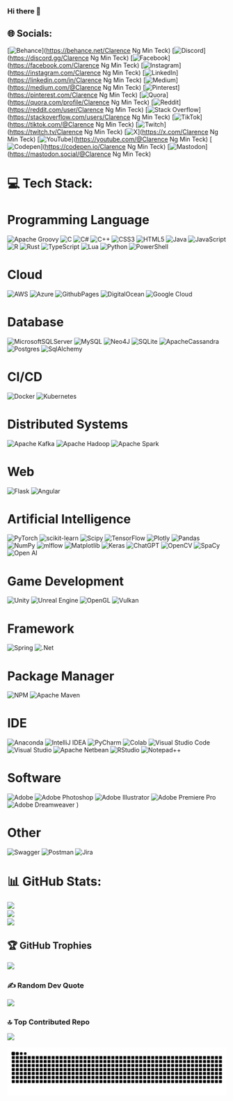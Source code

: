 ### Hi there 👋

<!--
**ngminteck/ngminteck** is a ✨ _special_ ✨ repository because its `README.md` (this file) appears on your GitHub profile.
Here are some ideas to get you started:
- 🔭 I’m currently working on ...
- 🌱 I’m currently learning ...
- 👯 I’m looking to collaborate on ...
- 🤔 I’m looking for help with ...
- 💬 Ask me about ...
- 📫 How to reach me: ...
- 😄 Pronouns: ...
- ⚡ Fun fact: ...
-->


## 🌐 Socials:
[![Behance](https://img.shields.io/badge/Behance-1769ff?logo=behance&logoColor=white)](https://behance.net/Clarence Ng Min Teck) [![Discord](https://img.shields.io/badge/Discord-%237289DA.svg?logo=discord&logoColor=white)](https://discord.gg/Clarence Ng Min Teck) [![Facebook](https://img.shields.io/badge/Facebook-%231877F2.svg?logo=Facebook&logoColor=white)](https://facebook.com/Clarence Ng Min Teck) [![Instagram](https://img.shields.io/badge/Instagram-%23E4405F.svg?logo=Instagram&logoColor=white)](https://instagram.com/Clarence Ng Min Teck) [![LinkedIn](https://img.shields.io/badge/LinkedIn-%230077B5.svg?logo=linkedin&logoColor=white)](https://linkedin.com/in/Clarence Ng Min Teck) [![Medium](https://img.shields.io/badge/Medium-12100E?logo=medium&logoColor=white)](https://medium.com/@Clarence Ng Min Teck) [![Pinterest](https://img.shields.io/badge/Pinterest-%23E60023.svg?logo=Pinterest&logoColor=white)](https://pinterest.com/Clarence Ng Min Teck) [![Quora](https://img.shields.io/badge/Quora-%23B92B27.svg?logo=Quora&logoColor=white)](https://quora.com/profile/Clarence Ng Min Teck) [![Reddit](https://img.shields.io/badge/Reddit-%23FF4500.svg?logo=Reddit&logoColor=white)](https://reddit.com/user/Clarence Ng Min Teck) [![Stack Overflow](https://img.shields.io/badge/-Stackoverflow-FE7A16?logo=stack-overflow&logoColor=white)](https://stackoverflow.com/users/Clarence Ng Min Teck) [![TikTok](https://img.shields.io/badge/TikTok-%23000000.svg?logo=TikTok&logoColor=white)](https://tiktok.com/@Clarence Ng Min Teck) [![Twitch](https://img.shields.io/badge/Twitch-%239146FF.svg?logo=Twitch&logoColor=white)](https://twitch.tv/Clarence Ng Min Teck) [![X](https://img.shields.io/badge/X-black.svg?logo=X&logoColor=white)](https://x.com/Clarence Ng Min Teck) [![YouTube](https://img.shields.io/badge/YouTube-%23FF0000.svg?logo=YouTube&logoColor=white)](https://youtube.com/@Clarence Ng Min Teck) [![Codepen](https://img.shields.io/badge/Codepen-000000?style=for-the-badge&logo=codepen&logoColor=white)](https://codepen.io/Clarence Ng Min Teck) [![Mastodon](https://img.shields.io/badge/-MASTODON-%232B90D9?style=for-the-badge&logo=mastodon&logoColor=white)](https://mastodon.social/@Clarence Ng Min Teck) 

# 💻 Tech Stack:
# Programming Language
![Apache Groovy](https://img.shields.io/badge/Apache%20Groovy-4298B8.svg?style=for-the-badge&logo=Apache+Groovy&logoColor=white) ![C](https://img.shields.io/badge/c-%2300599C.svg?style=for-the-badge&logo=c&logoColor=white) ![C#](https://img.shields.io/badge/c%23-%23239120.svg?style=for-the-badge&logo=csharp&logoColor=white) ![C++](https://img.shields.io/badge/c++-%2300599C.svg?style=for-the-badge&logo=c%2B%2B&logoColor=white) ![CSS3](https://img.shields.io/badge/css3-%231572B6.svg?style=for-the-badge&logo=css3&logoColor=white) ![HTML5](https://img.shields.io/badge/html5-%23E34F26.svg?style=for-the-badge&logo=html5&logoColor=white) ![Java](https://img.shields.io/badge/java-%23ED8B00.svg?style=for-the-badge&logo=openjdk&logoColor=white) ![JavaScript](https://img.shields.io/badge/javascript-%23323330.svg?style=for-the-badge&logo=javascript&logoColor=%23F7DF1E) ![R](https://img.shields.io/badge/r-%23276DC3.svg?style=for-the-badge&logo=r&logoColor=white) ![Rust](https://img.shields.io/badge/rust-%23000000.svg?style=for-the-badge&logo=rust&logoColor=white) ![TypeScript](https://img.shields.io/badge/typescript-%23007ACC.svg?style=for-the-badge&logo=typescript&logoColor=white) ![Lua](https://img.shields.io/badge/lua-%232C2D72.svg?style=for-the-badge&logo=lua&logoColor=white) ![Python](https://img.shields.io/badge/python-3670A0?style=for-the-badge&logo=python&logoColor=ffdd54) ![PowerShell](https://img.shields.io/badge/PowerShell-%235391FE.svg?style=for-the-badge&logo=powershell&logoColor=white) 
# Cloud
![AWS](https://img.shields.io/badge/AWS-%23FF9900.svg?style=for-the-badge&logo=amazon-aws&logoColor=white) ![Azure](https://img.shields.io/badge/azure-%230072C6.svg?style=for-the-badge&logo=microsoftazure&logoColor=white) ![GithubPages](https://img.shields.io/badge/github%20pages-121013?style=for-the-badge&logo=github&logoColor=white) ![DigitalOcean](https://img.shields.io/badge/DigitalOcean-%230167ff.svg?style=for-the-badge&logo=digitalOcean&logoColor=white) ![Google Cloud](https://img.shields.io/badge/GoogleCloud-%234285F4.svg?style=for-the-badge&logo=google-cloud&logoColor=white)
# Database
![MicrosoftSQLServer](https://img.shields.io/badge/Microsoft%20SQL%20Server-CC2927?style=for-the-badge&logo=microsoft%20sql%20server&logoColor=white) ![MySQL](https://img.shields.io/badge/mysql-%2300000f.svg?style=for-the-badge&logo=mysql&logoColor=white) ![Neo4J](https://img.shields.io/badge/Neo4j-008CC1?style=for-the-badge&logo=neo4j&logoColor=white) ![SQLite](https://img.shields.io/badge/sqlite-%2307405e.svg?style=for-the-badge&logo=sqlite&logoColor=white) ![ApacheCassandra](https://img.shields.io/badge/cassandra-%231287B1.svg?style=for-the-badge&logo=apache-cassandra&logoColor=white) ![Postgres](https://img.shields.io/badge/postgres-%23316192.svg?style=for-the-badge&logo=postgresql&logoColor=white) ![SqlAlchemy](https://img.shields.io/badge/-SQLAlchemy-D71F00?style=for-the-badge&logo=sqlalchemy&logoColor=white) 
# CI/CD
 ![Docker](https://img.shields.io/badge/docker-%230db7ed.svg?style=for-the-badge&logo=docker&logoColor=white) ![Kubernetes](https://img.shields.io/badge/kubernetes-%23326ce5.svg?style=for-the-badge&logo=kubernetes&logoColor=white)
# Distributed Systems
![Apache Kafka](https://img.shields.io/badge/Apache%20Kafka-000?style=for-the-badge&logo=apachekafka) ![Apache Hadoop](https://img.shields.io/badge/Apache%20Hadoop-66CCFF?style=for-the-badge&logo=apachehadoop&logoColor=black) ![Apache Spark](https://img.shields.io/badge/Apache%20Spark-FDEE21?style=for-the-badge&logo=apachespark&logoColor=black) 
# Web
![Flask](https://img.shields.io/badge/flask-%23000.svg?style=for-the-badge&logo=flask&logoColor=white) ![Angular](https://img.shields.io/badge/angular-%23DD0031.svg?style=for-the-badge&logo=angular&logoColor=white)
# Artificial Intelligence
![PyTorch](https://img.shields.io/badge/PyTorch-%23EE4C2C.svg?style=for-the-badge&logo=PyTorch&logoColor=white) ![scikit-learn](https://img.shields.io/badge/scikit--learn-%23F7931E.svg?style=for-the-badge&logo=scikit-learn&logoColor=white) ![Scipy](https://img.shields.io/badge/SciPy-%230C55A5.svg?style=for-the-badge&logo=scipy&logoColor=%white) ![TensorFlow](https://img.shields.io/badge/TensorFlow-%23FF6F00.svg?style=for-the-badge&logo=TensorFlow&logoColor=white) ![Plotly](https://img.shields.io/badge/Plotly-%233F4F75.svg?style=for-the-badge&logo=plotly&logoColor=white) ![Pandas](https://img.shields.io/badge/pandas-%23150458.svg?style=for-the-badge&logo=pandas&logoColor=white) ![NumPy](https://img.shields.io/badge/numpy-%23013243.svg?style=for-the-badge&logo=numpy&logoColor=white) ![mlflow](https://img.shields.io/badge/mlflow-%23d9ead3.svg?style=for-the-badge&logo=numpy&logoColor=blue) ![Matplotlib](https://img.shields.io/badge/Matplotlib-%23ffffff.svg?style=for-the-badge&logo=Matplotlib&logoColor=black) ![Keras](https://img.shields.io/badge/Keras-%23D00000.svg?style=for-the-badge&logo=Keras&logoColor=white) ![ChatGPT](https://img.shields.io/badge/chatGPT-74aa9c?style=for-the-badge&logo=openai&logoColor=white) ![OpenCV](https://img.shields.io/badge/opencv-%23white.svg?style=for-the-badge&logo=opencv&logoColor=white) ![SpaCy](https://img.shields.io/badge/-spaCy-09A3D5?style=for-the-badge&logo=spacy&logoColor=white) ![Open AI](https://img.shields.io/badge/-OpenAI-412991?style=for-the-badge&logo=openai&logoColor=white)
# Game Development
![Unity](https://img.shields.io/badge/unity-%23000000.svg?style=for-the-badge&logo=unity&logoColor=white)  ![Unreal Engine](https://img.shields.io/badge/unrealengine-%23313131.svg?style=for-the-badge&logo=unrealengine&logoColor=white) ![OpenGL](https://img.shields.io/badge/OpenGL-%23FFFFFF.svg?style=for-the-badge&logo=opengl) ![Vulkan](https://img.shields.io/badge/-Vulkan-AC162C?style=for-the-badge&logo=vulkan&logoColor=white) 
# Framework
![Spring](https://img.shields.io/badge/spring-%236DB33F.svg?style=for-the-badge&logo=spring&logoColor=white) ![.Net](https://img.shields.io/badge/-.NET-512BD4?style=for-the-badge&logo=dotnet&logoColor=white) 
# Package Manager
![NPM](https://img.shields.io/badge/NPM-%23CB3837.svg?style=for-the-badge&logo=npm&logoColor=white) ![Apache Maven](https://img.shields.io/badge/Apache%20Maven-C71A36?style=for-the-badge&logo=Apache%20Maven&logoColor=white)
# IDE
![Anaconda](https://img.shields.io/badge/Anaconda-%2344A833.svg?style=for-the-badge&logo=anaconda&logoColor=white)  ![IntelliJ IDEA](https://img.shields.io/badge/IntelliJ_IDEA-000000.svg?style=for-the-badge&logo=intellij-idea&logoColor=white)  ![PyCharm](https://img.shields.io/badge/PyCharm-000000.svg?&style=for-the-badge&logo=PyCharm&logoColor=white) 
![Colab](https://img.shields.io/badge/Colab-F9AB00?style=for-the-badge&logo=googlecolab&color=525252)  ![Visual Studio Code](https://img.shields.io/badge/Visual_Studio_Code-0078D4?style=for-the-badge&logo=visual%20studio%20code&logoColor=white) ![Visual Studio](https://img.shields.io/badge/Visual_Studio-5C2D91?style=for-the-badge&logo=visual%20studio&logoColor=white) ![Apache Netbean](https://img.shields.io/badge/apache%20netbeans-1B6AC6?style=for-the-badge&logo=apache%20netbeans%20IDE&logoColor=white) ![RStudio](https://img.shields.io/badge/RStudio-75AADB?style=for-the-badge&logo=RStudio&logoColor=white) ![Notepad++](https://img.shields.io/badge/Notepad++-90E59A.svg?style=for-the-badge&logo=notepad%2B%2B&logoColor=black) 
# Software
![Adobe](https://img.shields.io/badge/adobe-%23FF0000.svg?style=for-the-badge&logo=adobe&logoColor=white)  ![Adobe Photoshop](https://img.shields.io/badge/-Adobe_Photoshop-31A8FF?style=for-the-badge&logo=adobephotoshop&logoColor=white) ![Adobe Illustrator](https://img.shields.io/badge/-Adobe_Illustrator-FF9A00?style=for-the-badge&logo=adobeillustrator&logoColor=white) ![Adobe Premiere Pro](https://img.shields.io/badge/-Adobe_Premiere_Pro-9999FF?style=for-the-badge&logo=adobepremierepro&logoColor=white) ![Adobe Dreamweaver](https://img.shields.io/badge/-Adobe_Dreamweaver-FF61F6?style=for-the-badge&logo=adobedreamweaver&logoColor=white) 
)  
# Other
![Swagger](https://img.shields.io/badge/-Swagger-%23Clojure?style=for-the-badge&logo=swagger&logoColor=white) ![Postman](https://img.shields.io/badge/Postman-FF6C37?style=for-the-badge&logo=postman&logoColor=white)  ![Jira](https://img.shields.io/badge/jira-%230A0FFF.svg?style=for-the-badge&logo=jira&logoColor=white)   






# 📊 GitHub Stats:
![](https://github-readme-stats.vercel.app/api?username=NgMinTeck&theme=blue-green&hide_border=false&include_all_commits=true&count_private=true)<br/>
![](https://github-readme-streak-stats.herokuapp.com/?user=NgMinTeck&theme=blue-green&hide_border=false)<br/>
![](https://github-readme-stats.vercel.app/api/top-langs/?username=NgMinTeck&theme=blue-green&hide_border=false&include_all_commits=true&count_private=true&layout=compact)

## 🏆 GitHub Trophies
![](https://github-profile-trophy.vercel.app/?username=NgMinTeck&theme=discord&no-frame=false&no-bg=true&margin-w=4)

### ✍️ Random Dev Quote
![](https://quotes-github-readme.vercel.app/api?type=horizontal&theme=gruvbox)

### 🔝 Top Contributed Repo
![](https://github-contributor-stats.vercel.app/api?username=NgMinTeck&limit=5&theme=tokyonight&combine_all_yearly_contributions=true)



<img src="https://raw.githubusercontent.com/ngminteck/ngminteck/output/snake.svg" alt="Snake animation" />

###

